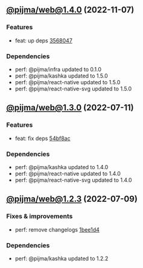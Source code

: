 ## [@pijma/web@1.4.0](https://github.com/qiwi/pijma-native/compare/2022.7.11-pijma.web.1.3.0-f0...2022.11.7-pijma.web.1.4.0-f0) (2022-11-07)

### Features
* feat: up deps [3568047](https://github.com/qiwi/pijma-native/commit/3568047ec3c5c37e0627901e4703affd37bb614c)

### Dependencies
* perf: @pijma/infra updated to 0.1.0
* perf: @pijma/kashka updated to 1.5.0
* perf: @pijma/react-native updated to 1.5.0
* perf: @pijma/react-native-svg updated to 1.5.0

## [@pijma/web@1.3.0](https://github.com/qiwi/pijma-native/compare/2022.7.9-pijma.web.1.2.3-f0...2022.7.11-pijma.web.1.3.0-f0) (2022-07-11)

### Features
* feat: fix deps [54bf8ac](https://github.com/qiwi/pijma-native/commit/54bf8ac7d9286f16cb705ce7ad842b3f088a23cf)

### Dependencies
* perf: @pijma/kashka updated to 1.4.0
* perf: @pijma/react-native updated to 1.4.0
* perf: @pijma/react-native-svg updated to 1.4.0

## [@pijma/web@1.2.3](https://github.com/qiwi/pijma-native/compare/undefined...2022.7.9-pijma.web.1.2.3-f0) (2022-07-09)

### Fixes & improvements
* perf: remove changelogs [1bee1d4](https://github.com/qiwi/pijma-native/commit/1bee1d4127ce5755048613b7040f2f74b74d32d7)

### Dependencies
* perf: @pijma/kashka updated to 1.2.2
